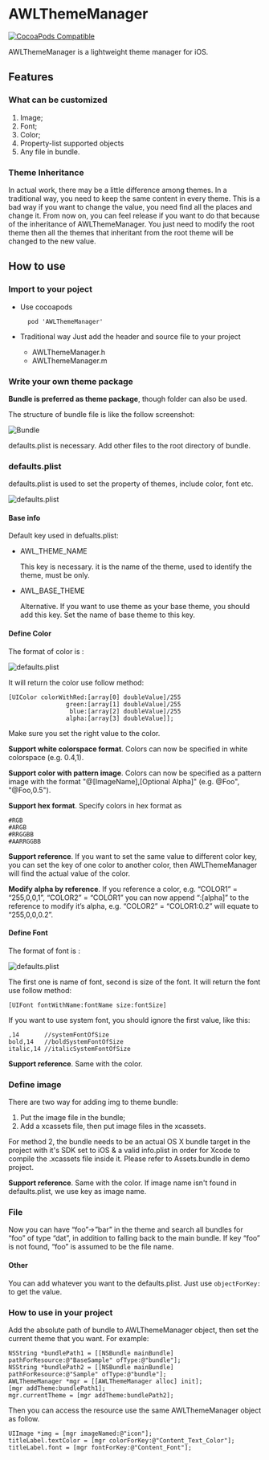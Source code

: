# AWLThemeManager

[![CocoaPods Compatible](https://img.shields.io/cocoapods/v/AWLThemeManager.svg)](https://img.shields.io/cocoapods/v/AWLThemeManager.svg)

AWLThemeManager is a lightweight theme manager for iOS.
## Features

### What can be customized

1. Image;
2. Font;
3. Color;
4. Property-list supported objects
5. Any file in bundle.

### Theme Inheritance

In actual work, there may be a little difference among themes. In a traditional way, you need to keep the same content in every theme. This is a bad way if you want to change the value, you need find all the places and change it.
From now on, you can feel release if you want to do that because of the inheritance of AWLThemeManager. You just need to modify the root theme then all the themes that inheritant from the root theme will be changed to the new value.

## How to use

### Import to your poject

* Use cocoapods

        pod 'AWLThemeManager'
    
* Traditional way
	Just add the header and source file to your project
	* AWLThemeManager.h
	* AWLThemeManager.m

### Write your own theme package

**Bundle is preferred as theme package**, though folder can also be used.

The structure of bundle file is like the follow screenshot:

![Bundle](http://ww1.sinaimg.cn/large/73941b03jw1eq2u5jqhm2j204w01k3yg.jpg)

defaults.plist is necessary. Add other files to the root directory of bundle.

### defaults.plist
defaults.plist is used to set the property of themes, include color, font etc.

![defaults.plist](http://ww4.sinaimg.cn/large/73941b03jw1eq2u3kp0vpj20d0037t8x.jpg)

#### Base info
Default key used in defualts.plist:

* AWL_THEME_NAME

 	This key is necessary. it is the name of the theme, used to identify the theme, must be only. 

* AWL_BASE_THEME

	Alternative. If you want to use theme as your base theme, you should add this key. Set the name of base theme to this key.
	
#### Define Color
The format of color is :

![defaults.plist](http://ww1.sinaimg.cn/large/73941b03jw1eq2u3jquu6j20bc00mjr9.jpg)

It will return the color use follow method:
	
    [UIColor colorWithRed:[array[0] doubleValue]/255
                    green:[array[1] doubleValue]/255
                     blue:[array[2] doubleValue]/255
                    alpha:[array[3] doubleValue]];
    
Make sure you set the right value to the color.

**Support white colorspace format**. Colors can now be specified in white colorspace (e.g. 0.4,1).

**Support color with pattern image**. Colors can now be specified as a pattern image with the format "@[ImageName],[Optional Alpha]" (e.g. @Foo", "@Foo,0.5").

**Support hex format**. Specify colors in hex format as

    #RGB
    #ARGB
    #RRGGBB
    #AARRGGBB

**Support reference**. If you want to set the same value to different color key, you can set the key of one color to another color, then AWLThemeManager will find the actual value of the color.

**Modify alpha by reference**. If you reference a color, e.g. “COLOR1” = “255,0,0,1”, “COLOR2” =
“COLOR1” you can now append “:[alpha]” to the reference to modify it’s
alpha, e.g. “COLOR2” = “COLOR1:0.2” will equate to “255,0,0,0.2”.

#### Define Font
The format of font is :

![defaults.plist](http://ww2.sinaimg.cn/large/73941b03jw1eq2u3l0thcj20c500rwed.jpg)

The first one is name of font, second is size of the font.
It will return the font use follow method:

	[UIFont fontWithName:fontName size:fontSize]
	
If you want to use system font, you should ignore the first value, like this:

	,14       //systemFontOfSize
    bold,14   //boldSystemFontOfSize
    italic,14 //italicSystemFontOfSize
    
**Support reference**. Same with the color.

### Define image
There are two way for adding img to theme bundle:

1. Put the image file in the bundle;
2. Add a xcassets file, then put image files in the xcassets.

For method 2, the bundle needs to be an actual OS X bundle target in the project with
it's SDK set to iOS & a valid info.plist in order for Xcode to compile
the .xcassets file inside it. Please refer to Assets.bundle in demo project.


**Support reference**. Same with the color. If image name isn't found in defaults.plist, we use key as image name.

### File
Now you can have “foo”->”bar” in the theme and search all bundles for
“foo” of type “dat”, in addition to falling back to the main bundle. If
key “foo” is not found, “foo” is assumed to be the file name.

#### Other
You can add whatever you want to the defaults.plist. Just use  `objectForKey:` to get the value.



### How to use in your project

Add the absolute path of bundle to AWLThemeManager object, then set the current theme that you want.
For example:

```objc
NSString *bundlePath1 = [[NSBundle mainBundle] pathForResource:@"BaseSample" ofType:@"bundle"];
NSString *bundlePath2 = [[NSBundle mainBundle] pathForResource:@"Sample" ofType:@"bundle"];
AWLThemeManager *mgr = [[AWLThemeManager alloc] init];
[mgr addTheme:bundlePath1];
mgr.currentTheme = [mgr addTheme:bundlePath2];
``` 

Then you can access the resource use the same AWLThemeManager object as follow.
	
```objc
UIImage *img = [mgr imageNamed:@"icon"];
titleLabel.textColor = [mgr colorForKey:@"Content_Text_Color"];
titleLabel.font = [mgr fontForKey:@"Content_Font"];
```







